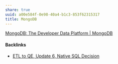 ```yaml
---
share: true
uuid: a00e584f-0e98-40a4-b1c3-853f62315317
title: MongoDB
---
```

[MongoDB: The Developer Data Platform | MongoDB](https://www.mongodb.com/)

#### Backlinks

* [ETL to QE, Update 6, Native SQL Decision](/9dc97a82-96a0-495b-a8e2-a5c4d5c60abe)